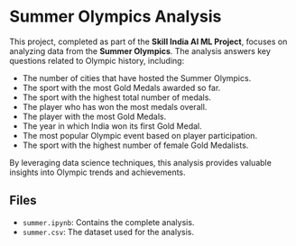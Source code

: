 # Summer Olympics Analysis

This project, completed as part of the **Skill India AI ML Project**, focuses on analyzing data from the **Summer Olympics**. The analysis answers key questions related to Olympic history, including:

- The number of cities that have hosted the Summer Olympics.
- The sport with the most Gold Medals awarded so far.
- The sport with the highest total number of medals.
- The player who has won the most medals overall.
- The player with the most Gold Medals.
- The year in which India won its first Gold Medal.
- The most popular Olympic event based on player participation.
- The sport with the highest number of female Gold Medalists.

By leveraging data science techniques, this analysis provides valuable insights into Olympic trends and achievements.

## Files

- `summer.ipynb`: Contains the complete analysis.
- `summer.csv`: The dataset used for the analysis.
